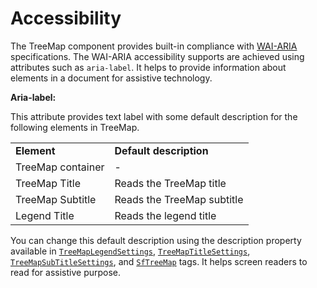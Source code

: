 
# Accessibility

The TreeMap component provides built-in compliance with [WAI-ARIA](http://www.w3.org/WAI/PF/aria-practices/) specifications. The WAI-ARIA accessibility supports are achieved using attributes such as `aria-label`. It helps to provide information about elements in a document for assistive technology.

**Aria-label:**

This attribute provides text label with some default description for the following elements in TreeMap.

<!-- markdownlint-disable MD033 -->
<table>
<tr>
<td><b>Element</b></td>
<td><b>Default description</b></td>
</tr>
<tr>
<td>TreeMap container</td>
<td>-</td>
</tr>
<tr>
<td>TreeMap Title</td>
<td>Reads the TreeMap title</td>
</tr>
<tr>
<td>TreeMap Subtitle</td>
<td>Reads the TreeMap subtitle</td>
</tr>
<tr>
<td>Legend Title</td>
<td>Reads the legend title</td>
</tr>
</table>

You can change this default description using the description property available in [`TreeMapLegendSettings`](https://help.syncfusion.com/cr/aspnetcore-blazor/Syncfusion.Blazor.TreeMap.TreeMapLegendSettings.html), [`TreeMapTitleSettings`](https://help.syncfusion.com/cr/blazor/Syncfusion.Blazor.TreeMap.TreeMapTitleSettings.html), [`TreeMapSubTitleSettings`](https://help.syncfusion.com/cr/blazor/Syncfusion.Blazor.TreeMap.TreeMapSubtitleSettings.html), and [`SfTreeMap`](https://help.syncfusion.com/cr/blazor) tags. It helps screen readers to read for assistive purpose.
